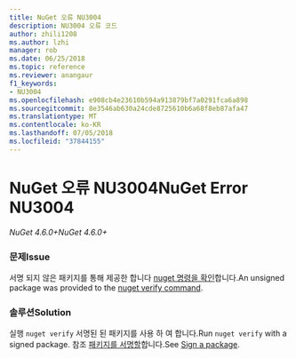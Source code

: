 ```yaml
---
title: NuGet 오류 NU3004
description: NU3004 오류 코드
author: zhili1208
ms.author: lzhi
manager: rob
ms.date: 06/25/2018
ms.topic: reference
ms.reviewer: anangaur
f1_keywords:
- NU3004
ms.openlocfilehash: e908cb4e23610b594a913879bf7a0291fca6a898
ms.sourcegitcommit: 8e3546ab630a24cde8725610b6a68f8eb87afa47
ms.translationtype: MT
ms.contentlocale: ko-KR
ms.lasthandoff: 07/05/2018
ms.locfileid: "37844155"
---
```

# <a name="nuget-error-nu3004"></a><span data-ttu-id="367b9-103">NuGet 오류 NU3004</span><span class="sxs-lookup"><span data-stu-id="367b9-103">NuGet Error NU3004</span></span>

<span data-ttu-id="367b9-104">*NuGet 4.6.0+*</span><span class="sxs-lookup"><span data-stu-id="367b9-104">*NuGet 4.6.0+*</span></span>

### <a name="issue"></a><span data-ttu-id="367b9-105">문제</span><span class="sxs-lookup"><span data-stu-id="367b9-105">Issue</span></span>
<span data-ttu-id="367b9-106">서명 되지 않은 패키지를 통해 제공한 합니다 [nuget 명령을 확인](../../tools/cli-ref-verify.md)합니다.</span><span class="sxs-lookup"><span data-stu-id="367b9-106">An unsigned package was provided to the [nuget verify command](../../tools/cli-ref-verify.md).</span></span>

### <a name="solution"></a><span data-ttu-id="367b9-107">솔루션</span><span class="sxs-lookup"><span data-stu-id="367b9-107">Solution</span></span>
<span data-ttu-id="367b9-108">실행 `nuget verify` 서명된 된 패키지를 사용 하 여 합니다.</span><span class="sxs-lookup"><span data-stu-id="367b9-108">Run `nuget verify` with a signed package.</span></span> <span data-ttu-id="367b9-109">참조 [패키지를 서명할](../../create-packages/Sign-a-Package.md)합니다.</span><span class="sxs-lookup"><span data-stu-id="367b9-109">See [Sign a package](../../create-packages/Sign-a-Package.md).</span></span>

